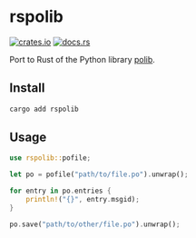 # rspolib

[![crates.io](https://img.shields.io/crates/v/rspolib?logo=rust)](https://crates.io/crates/rspolib) [![docs.rs](https://img.shields.io/docsrs/rspolib?logo=docs.rs)](https://docs.rs/rspolib)

Port to Rust of the Python library [polib].

## Install

```bash
cargo add rspolib
```

## Usage

```rust
use rspolib::pofile;

let po = pofile("path/to/file.po").unwrap();

for entry in po.entries {
    println!("{}", entry.msgid);
}

po.save("path/to/other/file.po").unwrap();
```

[polib]: https://github.com/izimobil/polib
